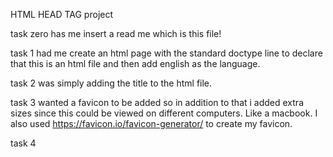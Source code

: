 HTML HEAD TAG project

task zero has me insert a read me which is this file! 

task 1 had me create an html page with the standard doctype line to declare that this is an html file and then add english as the language. 

task 2 was simply adding the title to the html file.

task 3 wanted a favicon to be added so in addition to that i added extra sizes since this could be viewed on different computers. Like a macbook. 
I also used https://favicon.io/favicon-generator/ to create my favicon. 

task 4